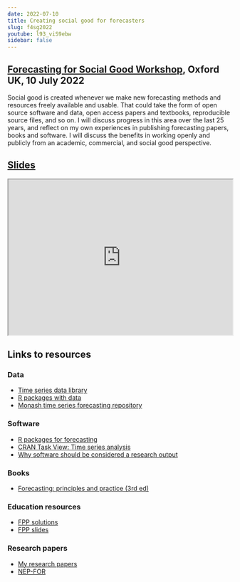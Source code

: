 ```yaml
---
date: 2022-07-10
title: Creating social good for forecasters
slug: f4sg2022
youtube: l93_viS9ebw
sidebar: false
---
```


## [Forecasting for Social Good Workshop](https://f4sg2022.netlify.app), Oxford UK, 10 July 2022

Social good is created whenever we make new forecasting methods and resources freely available and usable. That could take the form of open source software and data, open access papers and textbooks, reproducible source files, and so on. I will discuss progress in this area over the last 25 years, and reflect on my own experiences in publishing forecasting papers, books and software. I will discuss the benefits in working openly and publicly from an academic, commercial, and social good perspective.



## [Slides](https://robjhyndman.com/talks/fsg2022.html) <a href="https://github.com/robjhyndman/fsg_talk"><i class="fa fa-github"></i></a>


<iframe src="https://robjhyndman.com/talks/fsg2022.html" width="100%" height=350>
</iframe>

<br>

## Links to resources

### Data

* [Time series data library](https://pkg.yangzhuoranyang.com/tsdl/)
* [R packages with data](https://robjhyndman.com/software/#time-series-data)
* [Monash time series forecasting repository](https://forecastingdata.org)

### Software

* [R packages for forecasting](https://robjhyndman.com/software/#tidy-time-series-analysis-and-forecasting)
* [CRAN Task View: Time series analysis](https://cran.r-project.org/web/views/TimeSeries.html)
* [Why software should be considered a research output](https://robjhyndman.com/files/EBS_research_software.pdf)
### Books

* [Forecasting: principles and practice (3rd ed)](https://otexts.com/fpp3)

### Education resources

* [FPP solutions](https://otexts.com/fpp3/appendix-for-instructors.html)
* [FPP slides](https://github.com/robjhyndman/ETC3550Slides/blob/master/README.md)

### Research papers

 * [My research papers](https://robjhyndman.com/publications)
 * [NEP-FOR](http://nep.repec.org/nep-for.html)
